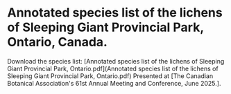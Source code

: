 # Annotated species list of the lichens of Sleeping Giant Provincial Park, Ontario, Canada. 
Download the species list: [Annotated species list of the lichens of Sleeping Giant Provincial Park, Ontario.pdf](Annotated species list of the lichens of Sleeping Giant Provincial Park, Ontario.pdf)
Presented at [The Canadian Botanical Association's 61st Annual Meeting and Conference, June 2025.].


